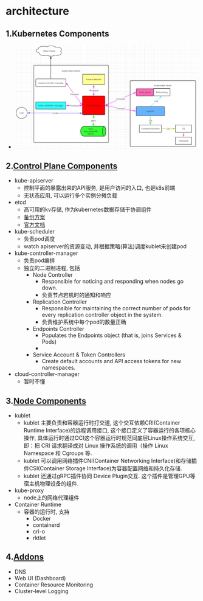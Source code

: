 # architecture

## 1.Kubernetes Components

- ![avatar](images/kubernetes-architecture.png)

## 2.[Control Plane Components](https://kubernetes.io/docs/concepts/overview/components/#control-plane-components)

- kube-apiserver
    - 控制平面的暴露出来的API服务, 是用户访问的入口, 也是k8s前端
    - 无状态应用, 可以运行多个实例分摊负载
- etcd
    - 高可用的kv存储, 作为kubernetes数据存储于协调组件
    - [备份方案](https://kubernetes.io/docs/tasks/administer-cluster/configure-upgrade-etcd/#backing-up-an-etcd-cluster)
    - [官方文档](https://etcd.io/)
- kube-scheduler
    - 负责pod调度
    - watch apiserver的资源变动, 并根据策略(算法)调度kublet来创建pod
- kube-controller-manager
    - 负责pod编排
    - 独立的二进制进程, 包括
        - Node Controller
            - Responsible for noticing and responding when nodes go down.
            - 负责节点宕机时的通知和响应
        - Replication Controller
            - Responsible for maintaining the correct number of pods for every replication controller object in the
              system.
            - 负责维护系统中每个pod的数量正确
        - Endpoints Controller
            - Populates the Endpoints object (that is, joins Services & Pods)
            -
        - Service Account & Token Controllers
            - Create default accounts and API access tokens for new namespaces.
- cloud-controller-manager
    - 暂时不懂

## 3.[Node Components](https://kubernetes.io/docs/concepts/overview/components/#node-components)

- kublet
    - kublet 主要负责和容器运行时打交道, 这个交互依赖CRI(Container Runtime Interface)的远程调用接口, 这个接口定义了容器运行的各项核心操作,
      具体运行时通过OCI这个容器运行时规范同底层Linux操作系统交互, 即：把 CRI 请求翻译成对 Linux 操作系统的调用（操作 Linux Namespace 和 Cgroups 等.
    - kublet 可以调用网络插件CNI(Container Networking Interface)和存储插件CSI(Container Storage Interface)为容器配置网络和持久化存储.
    - kublet 还通过gRPC插件协同 Device Plugin交互. 这个插件是管理GPU等宿主机物理设备的组件.
- kube-proxy
    - node上的网络代理组件
- Container Runtime
    - 容器的运行时, 支持
        - Docker
        - containerd
        - cri-o
        - rktlet

## 4.[Addons](https://kubernetes.io/docs/concepts/overview/components/#addons)

- DNS
- Web UI (Dashboard)
- Container Resource Monitoring
- Cluster-level Logging 